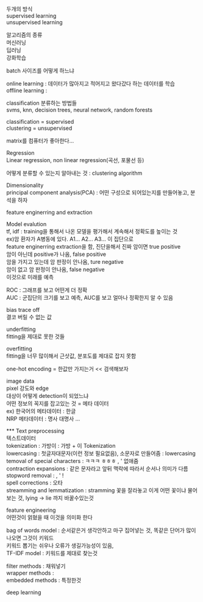 
두개의 방식  
supervised learning  
unsupervised learning  

알고리즘의 종류  
머신러닝  
딥러닝  
강화학습  

batch 사이즈를 어떻게 하느냐

online learning : 데이터가 많아지고 적어지고 왔다갔다 하는 데이터를 학습  
offline learning : 

classification 분류하는 방법들  
svms, knn, decision trees, neural network, random forests

classification = supervised  
clustering = unsupervised  

matrix를 컴퓨터가 좋아한다...  

Regression  
Linear regression, non linear regression(곡선, 포물선 등)

어떻게 분류할 수 있는지 알아내는 것 : clustering algorithm

Dimensionality  
principal component analysis(PCA) : 어떤 구성으로 되어있는지를 만들어놓고, 분석을 하자


feature enginerring and extraction


Model evalution  
tf, idf : training을 통해서 나온 모델을 평가해서 계속해서 정확도를 높이는 것  
ex)암 환자가 A병동에 있다. A1... A2... A3... 이 집단으로  
feature enginerring extraction을 함, 진단을해서 진짜 암이면 true positive  
암이 아닌데 positive가 나옴, false positive  
암을 가지고 있는데 암 판정이 안나옴, ture negative  
암이 없고 암 판정이 안나옴, false negative  
이것으로 미래를 예측

ROC :  그래프를 보고 어떤게 더 정확  
AUC : 군집단의 크기를 보고 예측, AUC를 보고 얼마나 정확한지 알 수 있음

bias trace off  
결코 버릴 수 없는 값

underfitting  
fitting을 제대로 못한 것들

overfitting  
fitting을 너무 많이해서 근삿값, 분포도를 제대로 잡지 못함

one-hot encoding = 한값만 가지는거 << 검색해보자

image data  
pixel 강도와 edge  
대상이 어떻게 detection이 되었느냐  
어떤 정보의 꼭지를 잡고있는 것 = 메타 데이터  
ex) 한국어의 메타데이터 : 한글  
NRP 메타데이터 : 명사 대명사 ...  


*** Text preprocessing  
텍스트데이터  
tokenization : 가방이 : 가방 + 이 Tokenization  
lowercasing : 첫글자대문자(이런 정보 필요없음), 소문자로 만들어줌 : lowercasing  
temoval of special characters : ㅋㅋㅋ ㅎㅎㅎ , ' 없애줌  
contraction expansions : 같은 문자라고 앞뒤 맥락에 따라서 순서나 의미가 다름  
stopword removal : , ' !  
spell corrections : 오타  
streamming and lemmatization : stramming 꽃을 잘라놓고 이게 어떤 꽃이냐 물어보는 것, lying -> lie 까지 바꿀수있는것


feature engineering  
어떤것이 얽혔을 때 이것을 의미화 한다

bag of words model : 순서같은거 생각안하고 마구 집어넣는 것, 똑같은 단어가 많이 나오면 그것이 키워드  
키워드 뽑기는 쉬우나 오류가 생길가능성이 있음,  
TF-IDF model : 키워드를 제대로 찾는것

filter methods : 채워넣기  
wrapper methods :  
embedded methods : 특정한것  

deep learning



